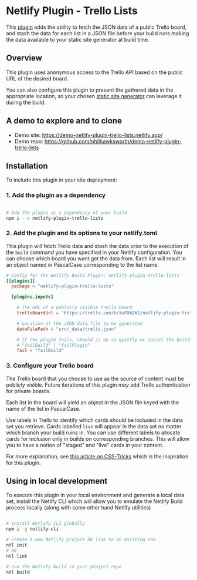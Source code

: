 # Netlify Plugin - Trello Lists

This [plugin](https://www.netlify.com/build/plugins-beta?utm_source=github&utm_medium=plugin-trellolists-pnh&utm_campaign=devex) adds the ability to fetch the JSON data of a public Trello board, and stash the data for each list in a JSON file before your build runs making the data available to your static site generator at build time.

## Overview

This plugin uses anonymous access to the Trello API based on the public URL of the desired board.

You can also configure this plugin to present the gathered data in the appropriate location, so your chosen [static site generator](https://www.netlify.com/blog/2020/04/14/what-is-a-static-site-generator-and-3-ways-to-find-the-best-one/?utm_source=github&utm_medium=plugin-trellolists-pnh&utm_campaign=devex) can leverage it during the build.

## A demo to explore and to clone

- Demo site: https://demo-netlify-plugin-trello-lists.netlify.app/
- Demo repo: https://github.com/philhawksworth/demo-netlify-plugin-trello-lists

## Installation

To include this plugin in your site deployment:

### 1. Add the plugin as a dependency

```bash

# Add the plugin as a dependency of your build
npm i --s netlify-plugin-trello-lists

```

### 2. Add the plugin and its options to your netlify.toml

This plugin will fetch Trello data and stash the data prior to the execution of the `build` command you have specified in your Netlify configuration. You can choose which board you want get the data from. Each list will result in an object named in PascalCase corresponding to the list name.


```toml
# Config for the Netlify Build Plugin: netlify-plugin-trello-lists
[[plugins]]
  package = "netlify-plugin-trello-lists"

  [plugins.inputs]

    # The URL of a publicly visible Trello board
    trelloBoardUrl = "https://trello.com/b/twPXW2W1/netlify-plugin-trello-list-info"

    # Location of the JSON data file to be generated
    dataFilePath = "src/_data/trello.json"

    # If the plugin fails, should it do so quietly or cancel the build?
    # "failBuild" | "failPlugin"
    fail = "failBuild"


```

### 3. Configure your Trello board

The Trello board that you choose to use as the source of content must be publicly visible. Future iterations of this plugin _may_ add Trello authentication for private boards.

Each list in the board will yield an object in the JSON file keyed with the name of the list in PascalCase.

Use labels in Trello to identify which cards should be included in the data set you retrieve. Cards labelled `live` will appear in the data set no matter which branch your build ruins in. You can use different labels to allocate cards for inclusion only in builds on corresponding branches. This will allow you to have a notion of "staged" and "live" cards in your content.

For more explanation, see [this article on CSS-Tricks](https://css-tricks.com/using-trello-as-a-super-simple-cms/) which is the inspiration for this plugin.


## Using in local development

To execute this plugin in your local environment and generate a local data set, install the Netlify CLI which will allow you to emulate the Netlify Build process locally (along with some other hand Netlify utilities)

```bash

# install Netlify CLI globally
npm i -g netlify-cli

# create a new Netlify project OR link to an existing one
ntl init
# OR
ntl link

# run the Netlify build in your project repo
ntl build
```
